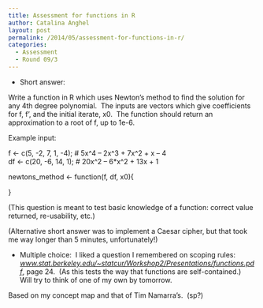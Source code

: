 ```yaml
---
title: Assessment for functions in R
author: Catalina Anghel
layout: post
permalink: /2014/05/assessment-for-functions-in-r/
categories:
  - Assessment
  - Round 09/3
---
```

* Short answer:

Write a function in R which uses Newton&#8217;s method to find the solution for any 4th degree polynomial.  The inputs are vectors which give coefficients for f, f&#8217;, and the initial iterate, x0.  The function should return an approximation to a root of f, up to 1e-6.

Example input:

f <- c(5, -2, 7, 1, -4); # 5x^4 &#8211; 2x^3 + 7x^2 + x &#8211; 4  
df <- c(20, -6, 14, 1); # 20x^2 &#8211; 6*x^2 + 13x + 1

newtons_method <- function(f, df, x0){

<Your function>

}

(This question is meant to test basic knowledge of a function: correct value returned, re-usability, etc.)

(Alternative short answer was to implement a Caesar cipher, but that took me way longer than 5 minutes, unfortunately!)

* Multiple choice:  I liked a question I remembered on scoping rules: <cite>www.stat.berkeley.edu/~statcur/Workshop2/Presentations/functions.pdf</cite>, page 24.  (As this tests the way that functions are self-contained.)  Will try to think of one of my own by tomorrow.

Based on my concept map and that of Tim Namarra&#8217;s.  (sp?)